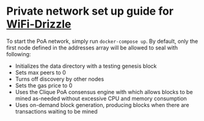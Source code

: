# Private network set up guide for [WiFi-Drizzle]()

To start the PoA network, simply run `docker-compose up`. By default, only the
first node defined in the addresses array will be allowed to seal with following:

- Initializes the data directory with a testing genesis block
- Sets max peers to 0
- Turns off discovery by other nodes
- Sets the gas price to 0
- Uses the Clique PoA consensus engine with which allows blocks to be mined as-needed without excessive CPU and memory consumption
- Uses on-demand block generation, producing blocks when there are transactions waiting to be mined

